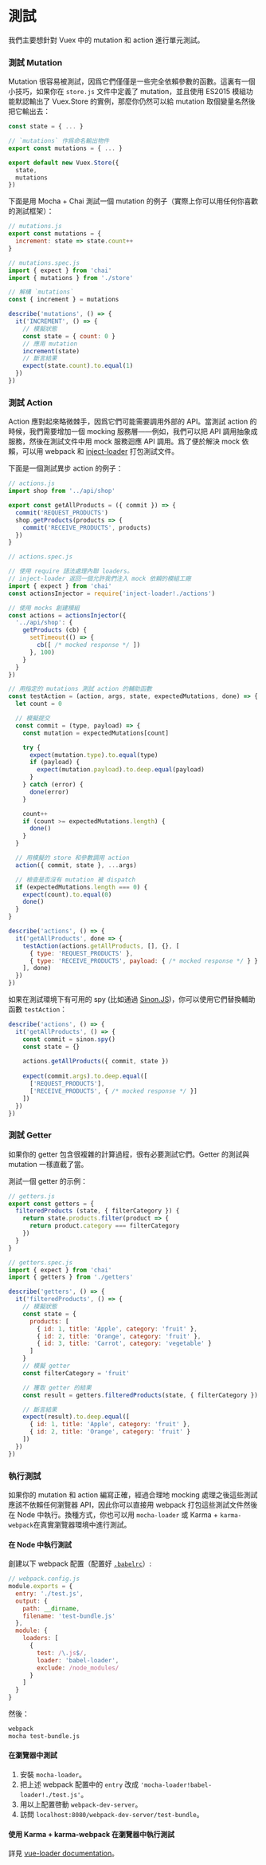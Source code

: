 # 測試

我們主要想針對 Vuex 中的 mutation 和 action 進行單元測試。

### 測試 Mutation

Mutation 很容易被測試，因爲它們僅僅是一些完全依賴參數的函數。這裏有一個小技巧，如果你在 `store.js` 文件中定義了 mutation，並且使用 ES2015 模組功能默認輸出了 Vuex.Store 的實例，那麼你仍然可以給 mutation 取個變量名然後把它輸出去：

``` js
const state = { ... }

// `mutations` 作爲命名輸出物件
export const mutations = { ... }

export default new Vuex.Store({
  state,
  mutations
})
```

下面是用 Mocha + Chai 測試一個 mutation 的例子（實際上你可以用任何你喜歡的測試框架）：

``` js
// mutations.js
export const mutations = {
  increment: state => state.count++
}
```

``` js
// mutations.spec.js
import { expect } from 'chai'
import { mutations } from './store'

// 解構 `mutations`
const { increment } = mutations

describe('mutations', () => {
  it('INCREMENT', () => {
    // 模擬狀態
    const state = { count: 0 }
    // 應用 mutation
    increment(state)
    // 斷言結果
    expect(state.count).to.equal(1)
  })
})
```

### 測試 Action

Action 應對起來略微棘手，因爲它們可能需要調用外部的 API。當測試 action 的時候，我們需要增加一個 mocking 服務層——例如，我們可以把 API 調用抽象成服務，然後在測試文件中用 mock 服務迴應 API 調用。爲了便於解決 mock 依賴，可以用 webpack 和 [inject-loader](https://github.com/plasticine/inject-loader) 打包測試文件。

下面是一個測試異步 action 的例子：

``` js
// actions.js
import shop from '../api/shop'

export const getAllProducts = ({ commit }) => {
  commit('REQUEST_PRODUCTS')
  shop.getProducts(products => {
    commit('RECEIVE_PRODUCTS', products)
  })
}
```

``` js
// actions.spec.js

// 使用 require 語法處理內聯 loaders。
// inject-loader 返回一個允許我們注入 mock 依賴的模組工廠
import { expect } from 'chai'
const actionsInjector = require('inject-loader!./actions')

// 使用 mocks 創建模組
const actions = actionsInjector({
  '../api/shop': {
    getProducts (cb) {
      setTimeout(() => {
        cb([ /* mocked response */ ])
      }, 100)
    }
  }
})

// 用指定的 mutations 測試 action 的輔助函數
const testAction = (action, args, state, expectedMutations, done) => {
  let count = 0

  // 模擬提交
  const commit = (type, payload) => {
    const mutation = expectedMutations[count]

    try {
      expect(mutation.type).to.equal(type)
      if (payload) {
        expect(mutation.payload).to.deep.equal(payload)
      }
    } catch (error) {
      done(error)
    }

    count++
    if (count >= expectedMutations.length) {
      done()
    }
  }

  // 用模擬的 store 和參數調用 action
  action({ commit, state }, ...args)

  // 檢查是否沒有 mutation 被 dispatch
  if (expectedMutations.length === 0) {
    expect(count).to.equal(0)
    done()
  }
}

describe('actions', () => {
  it('getAllProducts', done => {
    testAction(actions.getAllProducts, [], {}, [
      { type: 'REQUEST_PRODUCTS' },
      { type: 'RECEIVE_PRODUCTS', payload: { /* mocked response */ } }
    ], done)
  })
})
```

如果在測試環境下有可用的 spy (比如通過 [Sinon.JS](http://sinonjs.org/))，你可以使用它們替換輔助函數 `testAction`：

``` js
describe('actions', () => {
  it('getAllProducts', () => {
    const commit = sinon.spy()
    const state = {}
    
    actions.getAllProducts({ commit, state })
    
    expect(commit.args).to.deep.equal([
      ['REQUEST_PRODUCTS'],
      ['RECEIVE_PRODUCTS', { /* mocked response */ }]
    ])
  })
})
```

### 測試 Getter

如果你的 getter 包含很複雜的計算過程，很有必要測試它們。Getter 的測試與 mutation 一樣直截了當。

測試一個 getter 的示例：

``` js
// getters.js
export const getters = {
  filteredProducts (state, { filterCategory }) {
    return state.products.filter(product => {
      return product.category === filterCategory
    })
  }
}
```

``` js
// getters.spec.js
import { expect } from 'chai'
import { getters } from './getters'

describe('getters', () => {
  it('filteredProducts', () => {
    // 模擬狀態
    const state = {
      products: [
        { id: 1, title: 'Apple', category: 'fruit' },
        { id: 2, title: 'Orange', category: 'fruit' },
        { id: 3, title: 'Carrot', category: 'vegetable' }
      ]
    }
    // 模擬 getter
    const filterCategory = 'fruit'

    // 獲取 getter 的結果
    const result = getters.filteredProducts(state, { filterCategory })

    // 斷言結果
    expect(result).to.deep.equal([
      { id: 1, title: 'Apple', category: 'fruit' },
      { id: 2, title: 'Orange', category: 'fruit' }
    ])
  })
})
```

### 執行測試

如果你的 mutation 和 action 編寫正確，經過合理地 mocking 處理之後這些測試應該不依賴任何瀏覽器 API，因此你可以直接用 webpack 打包這些測試文件然後在 Node 中執行。換種方式，你也可以用 `mocha-loader` 或 Karma + `karma-webpack`在真實瀏覽器環境中進行測試。

#### 在 Node 中執行測試

創建以下 webpack 配置（配置好 [`.babelrc`](https://babeljs.io/docs/usage/babelrc/)）:

``` js
// webpack.config.js
module.exports = {
  entry: './test.js',
  output: {
    path: __dirname,
    filename: 'test-bundle.js'
  },
  module: {
    loaders: [
      {
        test: /\.js$/,
        loader: 'babel-loader',
        exclude: /node_modules/
      }
    ]
  }
}
```

然後：

``` bash
webpack
mocha test-bundle.js
```

#### 在瀏覽器中測試

1. 安裝 `mocha-loader`。
2. 把上述 webpack 配置中的 `entry` 改成 `'mocha-loader!babel-loader!./test.js'`。
3. 用以上配置啓動 `webpack-dev-server`。
4. 訪問 `localhost:8080/webpack-dev-server/test-bundle`。

#### 使用 Karma + karma-webpack 在瀏覽器中執行測試

詳見 [vue-loader documentation](https://vuejs.github.io/vue-loader/workflow/testing.html)。
